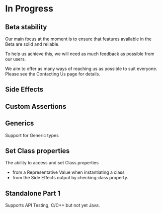 # In Progress

## Beta stability
Our main focus at the moment is to ensure that features available in the Beta are solid and reliable.

To help us achieve this, we will need as much feedback as possible from our users.

We aim to offer as many ways of reaching us as possible to suit everyone. Please see the Contacting Us page for details.

## Side Effects

## Custom Assertions

## Generics
Support for Generic types

## Set Class properties
The ability to access and set Class properties 

- from a Representative Value when instantiating a class
- from the Side Effects output by checking class property.

## Standalone Part 1
Supports API Testing, C/C++ but not yet Java.
